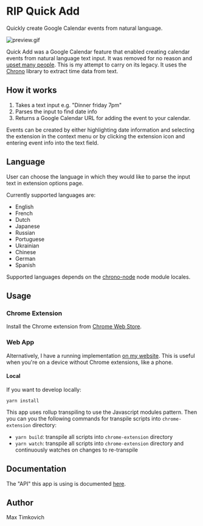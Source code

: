 # RIP Quick Add

Quickly create Google Calendar events from natural language.

![preview.gif](https://raw.githubusercontent.com/mtimkovich/rip_quick_add/main/preview.gif)

Quick Add was a Google Calendar feature that enabled creating calendar events from natural language text input. It was removed for no reason and [upset many people][support]. This is my attempt to carry on its legacy. It uses the [Chrono][chrono] library to extract time data from text.

## How it works

1. Takes a text input e.g. "Dinner friday 7pm"
2. Parses the input to find date info
3. Returns a Google Calendar URL for adding the event to your calendar.

Events can be created by either highlighting date information and selecting the extension in the context menu or by clicking the extension icon and entering event info into the text field.

## Language

User can choose the language in which they would like to parse the input text in extension options page.

Currently supported languages are:
* English
* French
* Dutch
* Japanese
* Russian
* Portuguese
* Ukrainian
* Chinese
* German
* Spanish

Supported languages depends on the [chrono-node](https://github.com/wanasit/chrono) node module locales.

## Usage

### Chrome Extension
Install the Chrome extension from [Chrome Web Store][webstore].

### Web App
Alternatively, I have a running implementation [on my website][max]. This is useful when you're on a device without Chrome extensions, like a phone.

#### Local
If you want to develop locally:

```
yarn install
```

This app uses rollup transpiling to use the Javascript modules pattern.
Then you can you the following commands for transpile scripts into `chrome-extension` directory:
* `yarn build`: transpile all scripts into `chrome-extension` directory
* `yarn watch`: transpile all scripts into `chrome-extension` directory and continuously watches on changes to re-transpile

## Documentation

The "API" this app is using is documented [here][docs].

## Author

Max Timkovich

[support]: https://support.google.com/calendar/thread/55538170/can-quick-add-be-reinstated?hl=en
[docs]: https://github.com/InteractionDesignFoundation/add-event-to-calendar-docs/blob/main/services/google.md#google
[max]: https://timkovi.ch/rip_quick_add
[chrono]: https://github.com/wanasit/chrono
[webstore]: https://chrome.google.com/webstore/detail/rip-quick-add/einookkhlkagdckkngcebldmicpilpmk
